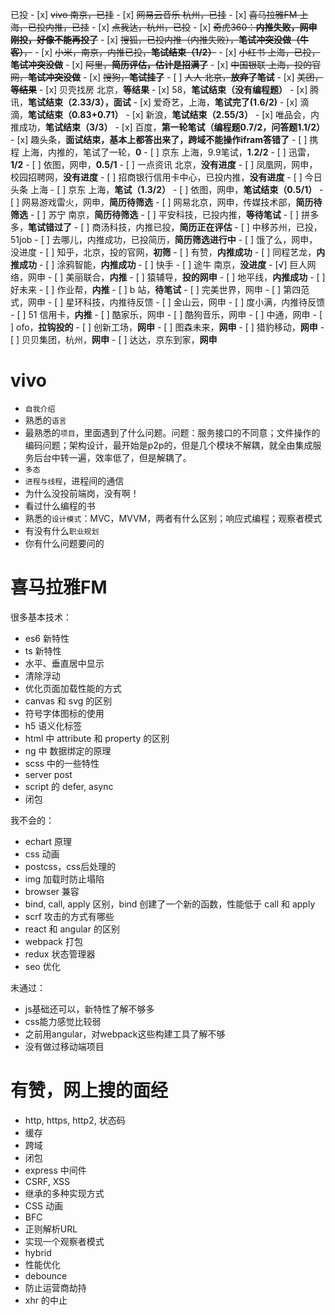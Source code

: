 已投
    - [x] ~~vivo 南京，已挂~~
    - [x] ~~网易云音乐 杭州，已挂~~
    - [x] ~~喜马拉雅FM 上海，已投内推，已挂~~
    - [x] ~~点我达，杭州，已投~~
    - [x] ~~奇虎360：**内推失败，网申刚投，好像不能再投了**~~
    - [x] ~~搜狐，已投内推（内推失败），**笔试冲突没做（牛客）**，~~
    - [x] ~~小米，南京，内推已投，**笔试结束（1/2）**~~
    - [x] ~~小红书 上海，已投，**笔试冲突没做**~~
    - [x] ~~阿里，**简历评估，估计是招满了**~~
    - [x] ~~中国银联 上海，投的官网，**笔试冲突没做**~~
    - [x] ~~搜狗，**笔试挂了**~~
    - [ ] ~~人人 北京，**放弃了笔试**~~
    - [x] ~~美团，**等结果**~~
    - [x] 贝壳找房 北京，**等结果**
    - [x] 58，**笔试结束（没有编程题）**
    - [x] 腾讯，**笔试结束（2.33/3），面试**
    - [x] 爱奇艺，上海，**笔试完了(1.6/2)**
    - [x] 滴滴，**笔试结束（0.83+0.71）**
    - [x] 新浪，**笔试结束（2.55/3）**
    - [x] 唯品会，内推成功，**笔试结束（3/3）**
    - [x] 百度，**第一轮笔试（编程题0.7/2，问答题1.1/2）**
    - [x] 趣头条，**面试结束，基本上都答出来了，跨域不能操作ifram答错了**
    - [ ] 携程 上海，内推的，笔试了一轮，**0**
    - [ ] 京东 上海，9.9笔试，**1.2/2**
    - [ ] 迅雷，**1/2**
    - [ ] 依图，网申，**0.5/1**
    - [ ] 一点资讯 北京，**没有进度**
    - [ ] 凤凰网，网申，校园招聘网，**没有进度**
    - [ ] 招商银行信用卡中心，已投内推，**没有进度**
    - [ ] 今日头条 上海
    - [ ] 京东 上海，**笔试（1.3/2）**
    - [ ] 依图，网申，**笔试结束（0.5/1）**
    - [ ] 网易游戏雷火，网申，**简历待筛选**
    - [ ] 网易北京，网申，传媒技术部，**简历待筛选**
    - [ ] 苏宁 南京，**简历待筛选**
    - [ ] 平安科技，已投内推，**等待笔试**
    - [ ] 拼多多，**笔试错过了**
    - [ ] 商汤科技，内推已投，**简历正在评估**
    - [ ] 中移苏州，已投，51job
    - [ ] 去哪儿，内推成功，已投简历，**简历筛选进行中**
    - [ ] 饿了么，网申，没进度
    - [ ] 知乎，北京，投的官网，**初筛**
    - [ ] 有赞，**内推成功**
    - [ ] 同程艺龙，**内推成功**
    - [ ] 涂鸦智能，**内推成功**
    - [ ] 快手
    - [ ] 途牛 南京，**没进度**
    - [√] 巨人网络，网申
    - [ ] 美丽联合，**内推**
    - [ ] 猿辅导，**投的网申**
    - [ ] 地平线，**内推成功**
    - [ ] 好未来
    - [ ] 作业帮，**内推**
    - [ ] b 站，**待笔试**
    - [ ] 完美世界，网申
    - [ ] 第四范式，网申
    - [ ] 星环科技，内推待反馈
    - [ ] 金山云，网申
    - [ ] 度小满，内推待反馈
    - [ ] 51 信用卡，**内推**
    - [ ] 酷家乐，网申
    - [ ] 酷狗音乐，网申
    - [ ] 中通，网申
    - [ ] ofo，**拉钩投的**
    - [ ] 创新工场，**网申**
    - [ ] 图森未来，**网申**
    - [ ] 猎豹移动，**网申**
    - [ ] 贝贝集团，杭州，**网申**
    - [ ] 达达，京东到家，**网申**

# vivo
- `自我介绍`
- 熟悉的`语言`
- 最熟悉的`项目`，里面遇到了什么问题。问题：服务接口的不同意；文件操作的编码问题；架构设计，最开始是p2p的，但是几个模块不解耦，就全由集成服务后台中转一遍，效率低了，但是解耦了。
- `多态`
- `进程与线程`，进程间的通信
- 为什么没投前端岗，没有啊！
- 看过什么编程的书
- 熟悉的`设计模式`：MVC，MVVM，两者有什么区别；响应式编程；观察者模式
- 有没有什么`职业规划`
- 你有什么问题要问的

# 喜马拉雅FM
很多基本技术：
- es6 新特性
- ts 新特性
- 水平、垂直居中显示
- 清除浮动
- 优化页面加载性能的方式
- canvas 和 svg 的区别
- 符号字体图标的使用
- h5 语义化标签
- html 中 attribute 和 property 的区别
- ng 中 数据绑定的原理
- scss 中的一些特性
- server post
- script 的 defer, async
- 闭包

我不会的：
- echart 原理
- css 动画
- postcss，css后处理的
- img 加载时防止塌陷
- browser 兼容
- bind, call, apply 区别，bind 创建了一个新的函数，性能低于 call 和 apply
- scrf 攻击的方式有哪些
- react 和 angular 的区别
- webpack 打包
- redux 状态管理器
- seo 优化

未通过：
- js基础还可以，新特性了解不够多
- css能力感觉比较弱
- 之前用angular，对webpack这些构建工具了解不够
- 没有做过移动端项目

# 有赞，网上搜的面经
- http, https, http2, 状态码
- 缓存
- 跨域
- 闭包
- express 中间件
- CSRF, XSS
- 继承的多种实现方式
- CSS 动画
- BFC
- 正则解析URL
- 实现一个观察者模式
- hybrid
- 性能优化
- debounce
- 防止运营商劫持
- xhr 的中止